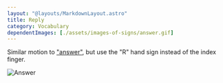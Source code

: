 ```yaml
---
layout: "@layouts/MarkdownLayout.astro"
title: Reply
category: Vocabulary
dependentImages: [./assets/images-of-signs/answer.gif]
---
```


Similar motion to ["answer"](./answer),
but use the "R" hand sign instead of the index finger.

![Answer](@signs/answer.gif)
